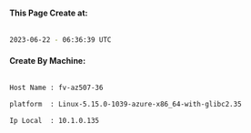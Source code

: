 
   
#### This Page Create at:

```bash

2023-06-22 - 06:36:39 UTC

```

#### Create By Machine:

```bash

Host Name : fv-az507-36

platform  : Linux-5.15.0-1039-azure-x86_64-with-glibc2.35

Ip Local  : 10.1.0.135

```


